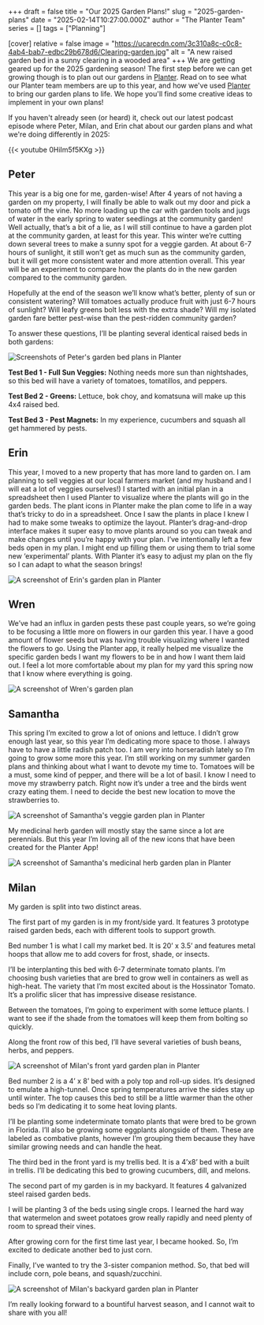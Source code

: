 +++
draft = false
title = "Our 2025 Garden Plans!"
slug = "2025-garden-plans"
date = "2025-02-14T10:27:00.000Z"
author = "The Planter Team"
series = []
tags = ["Planning"]

[cover]
relative = false
image = "https://ucarecdn.com/3c310a8c-c0c8-4ab4-bab7-edbc29b678d6/Clearing-garden.jpg"
alt = "A new raised garden bed in a sunny clearing in a wooded area"
+++
We are getting geared up for the 2025 gardening season! The first step before we can get growing though is to plan out our gardens in [Planter](https://planter.garden/gardens). Read on to see what our Planter team members are up to this year, and how we've used [Planter](https://planter.garden/gardens) to bring our garden plans to life. We hope you'll find some creative ideas to implement in your own plans!

If you haven't already seen (or heard) it, check out our latest podcast episode where Peter, Milan, and Erin chat about our garden plans and what we're doing differently in 2025:

{{< youtube 0HiIm5f5KXg >}}

## Peter

This year is a big one for me, garden-wise! After 4 years of not having a garden on my property, I will finally be able to walk out my door and pick a tomato off the vine. No more loading up the car with garden tools and jugs of water in the early spring to water seedlings at the community garden! Well actually, that’s a bit of a lie, as I will still continue to have a garden plot at the community garden, at least for this year. This winter we’re cutting down several trees to make a sunny spot for a veggie garden. At about 6-7 hours of sunlight, it still won’t get as much sun as the community garden, but it will get more consistent water and more attention overall. This year will be an experiment to compare how the plants do in the new garden compared to the community garden. 

Hopefully at the end of the season we’ll know what’s better, plenty of sun or consistent watering? Will tomatoes actually produce fruit with just 6-7 hours of sunlight? Will leafy greens bolt less with the extra shade? Will my isolated garden fare better pest-wise than the pest-ridden community garden?

To answer these questions, I’ll be planting several identical raised beds in both gardens:

![Screenshots of Peter's garden bed plans in Planter](https://ucarecdn.com/8f59df31-2023-4fec-8621-e75740f3c55f/Peter-plan.png)

**Test Bed 1 - Full Sun Veggies:** Nothing needs more sun than nightshades, so this bed will have a variety of tomatoes, tomatillos, and peppers.

**Test Bed 2 - Greens:** Lettuce, bok choy, and komatsuna will make up this 4x4 raised bed.

**Test Bed 3 - Pest Magnets:** In my experience, cucumbers and squash all get hammered by pests.

## Erin

This year, I moved to a new property that has more land to garden on. I am planning to sell veggies at our local farmers market (and my husband and I will eat a lot of veggies ourselves!) I started with an initial plan in a spreadsheet then I used Planter to visualize where the plants will go in the garden beds. The plant icons in Planter make the plan come to life in a way that’s tricky to do in a spreadsheet. Once I saw the plants in place I knew I had to make some tweaks to optimize the layout. Planter’s drag-and-drop interface makes it super easy to move plants around so you can tweak and make changes until you’re happy with your plan. I’ve intentionally left a few beds open in my plan. I might end up filling them or using them to trial some new ‘experimental’ plants. With Planter it’s easy to adjust my plan on the fly so I can adapt to what the season brings!

![A screenshot of Erin's garden plan in Planter](https://ucarecdn.com/e7a20b98-e79d-4c34-977a-1fb77471cf44/Erin-plan.png)

## Wren

We’ve had an influx in garden pests these past couple years, so we’re going to be focusing a little more on flowers in our garden this year. I have a good amount of flower seeds but was having trouble visualizing where I wanted the flowers to go. Using the Planter app, it really helped me visualize the specific garden beds I want my flowers to be in and how I want them laid out. I feel a lot more comfortable about my plan for my yard this spring now that I know where everything is going.

![A screenshot of Wren's garden plan](https://ucarecdn.com/579bbe9c-5e82-4096-a68e-c1e9f836c06c/Wren-plan.png)

## Samantha

This spring I’m excited to grow a lot of onions and lettuce. I didn’t grow enough last year, so this year I’m dedicating more space to those.  I always have to have a little radish patch too. I am very into horseradish lately so I’m going to grow some more this year.  I’m still working on my summer garden plans and thinking about what I want to devote my time to.  Tomatoes will be a must, some kind of pepper, and there will be a lot of basil.  I know I need to move my strawberry patch. Right now it’s under a tree and the birds went crazy eating them. I need to decide the best new location to move the strawberries to. 

![A screenshot of Samantha's veggie garden plan in Planter](https://ucarecdn.com/5e33f779-47c3-42c7-a100-3b3e2c076297/Samantha-plan1.png)

My medicinal herb garden will mostly stay the same since a lot are perennials. But this year I’m loving all of the new icons that have been created for the Planter App!

![A screenshot of Samantha's medicinal herb garden plan in Planter](https://ucarecdn.com/2a9f5173-df34-4348-8a94-3865f2b76c2f/Samantha-plan2.png)

## Milan

My garden is split into two distinct areas. 

The first part of my garden is in my front/side yard. It features 3 prototype raised garden beds, each with different tools to support growth.

Bed number 1 is what I call my market bed. It is 20’ x 3.5’ and features metal hoops that allow me to add covers for frost, shade, or insects. 

I’ll be interplanting this bed with 6-7 determinate tomato plants. I’m choosing bush varieties that are bred to grow well in containers as well as high-heat. The variety that I’m most excited about is the Hossinator Tomato. It’s a prolific slicer that has impressive disease resistance. 

Between the tomatoes, I’m going to experiment with some lettuce plants. I want to see if the shade from the tomatoes will keep them from bolting so quickly. 

Along the front row of this bed, I’ll have several varieties of bush beans, herbs, and peppers. 

![A screenshot of Milan's front yard garden plan in Planter](https://ucarecdn.com/e481b972-da86-4632-8400-807076f73094/Milan-plan1.png)

Bed number 2 is a 4’ x 8’ bed with a poly top and roll-up sides. It’s designed to emulate a high-tunnel. Once spring temperatures arrive the sides stay up until winter. The top causes this bed to still be a little warmer than the other beds so I’m dedicating it to some heat loving plants. 

I’ll be planting some indeterminate tomato plants that were bred to be grown in Florida. I’ll also be growing some eggplants alongside of them. These are labeled as combative plants, however I’m grouping them because they have similar growing needs and can handle the heat. 

The third bed in the front yard is my trellis bed. It is a 4’x8’ bed with a built in trellis. I’ll be dedicating this bed to growing cucumbers, dill, and melons. 

The second part of my garden is in my backyard. It features 4 galvanized steel raised garden beds. 

I will be planting 3 of the beds using single crops. I learned the hard way that watermelon and sweet potatoes grow really rapidly and need plenty of room to spread their vines. 

After growing corn for the first time last year, I became hooked. So, I’m excited to dedicate another bed to just corn.

Finally, I’ve wanted to try the 3-sister companion method. So, that bed will include corn, pole beans, and squash/zucchini.

![A screenshot of Milan's backyard garden plan in Planter](https://ucarecdn.com/06fc7f7c-9f16-409b-848d-7c48c2929ed4/Milan-plan2.png)

I’m really looking forward to a bountiful harvest season, and I cannot wait to share with you all!
